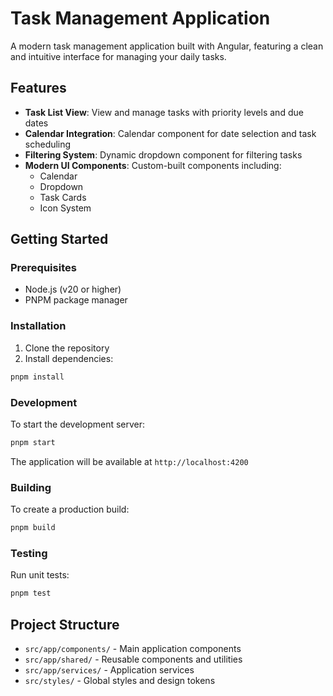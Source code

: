 # Task Management Application

A modern task management application built with Angular, featuring a clean and intuitive interface for managing your daily tasks.

## Features

- **Task List View**: View and manage tasks with priority levels and due dates
- **Calendar Integration**: Calendar component for date selection and task scheduling
- **Filtering System**: Dynamic dropdown component for filtering tasks
- **Modern UI Components**: Custom-built components including:
  - Calendar
  - Dropdown
  - Task Cards
  - Icon System

## Getting Started

### Prerequisites
- Node.js (v20 or higher)
- PNPM package manager

### Installation

1. Clone the repository
2. Install dependencies:
```bash
pnpm install
```

### Development

To start the development server:
```bash
pnpm start
```

The application will be available at `http://localhost:4200`

### Building

To create a production build:
```bash
pnpm build
```

### Testing

Run unit tests:
```bash
pnpm test
```

## Project Structure

- `src/app/components/` - Main application components
- `src/app/shared/` - Reusable components and utilities
- `src/app/services/` - Application services
- `src/styles/` - Global styles and design tokens
